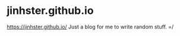 jinhster.github.io
==================
https://jinhster.github.io/
Just a blog for me to write random stuff. =/
